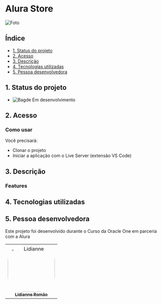 # Alura Store

![Foto]()

## Índice

- [1. Status do projeto](#1-status-do-projeto)
- [2. Acesso](#2-acesso)
- [3. Descrição](#3-descricao)
- [4. Tecnologias utilizadas](#4-tecnologias-utilizadas)
- [5. Pessoa desenvolvedora](#5-pessoa-desenvolvedora)

## 1. Status do projeto

- ![Bagde Em desenvolvimento](https://img.shields.io/badge/STATUS-EM%20DESENVOLVIMENTO-yellowgreen) 

## 2. Acesso


### Como usar
Você precisará:

- Clonar o projeto
- Iniciar a aplicação com o Live Server (extensão VS Code)
## 3. Descrição


### Features


## 4. Tecnologias utilizadas


## 5. Pessoa desenvolvedora

Este projeto foi desenvolvido durante o Curso da Oracle One em parceria com a Alura

<table>
  <tr>
    <td align="center">
      <a href="https://www.linkedin.com/in/lromao/">
  <img align="center" alt="Lidianne"  width="150px;" style="border-radius:50px;" src="https://avatars.githubusercontent.com/u/83047245?v=4"> <br>       
  <sub>
          <b>Lidianne Romão</b>
        </sub>
      </a>
    </td>
  </tr>
</table>